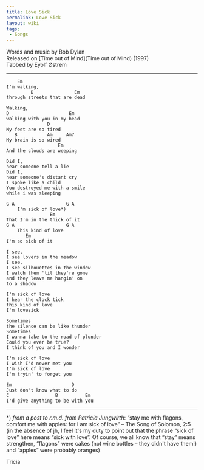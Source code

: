 ```yaml
---
title: Love Sick
permalink: Love Sick
layout: wiki
tags:
 - Songs
---
```


Words and music by Bob Dylan  
Released on [Time out of Mind](Time out of Mind) (1997)  
Tabbed by Eyolf Østrem

* * * * *

        Em
    I'm walking,
             D               Em
    through streets that are dead

    Walking,
    D                      Em
    walking with you in my head
                   D
    My feet are so tired
       B           Am     Am7
    My brain is so wired
                       Em
    And the clouds are weeping

    Did I,
    hear someone tell a lie
    Did I,
    hear someone's distant cry
    I spoke like a child
    You destroyed me with a smile
    while i was sleeping

    G A                   G A
        I'm sick of love*)
                    Em
    That I'm in the thick of it
    G A                   G A
        This kind of love
           Em
    I'm so sick of it

    I see,
    I see lovers in the meadow
    I see,
    I see silhouettes in the window
    I watch them 'til they're gone
    and they leave me hangin' on
    to a shadow

    I'm sick of love
    I hear the clock tick
    this kind of love
    I'm lovesick

    Sometimes
    the silence can be like thunder
    Sometimes
    I wanna take to the road of plunder
    Could you ever be true?
    I think of you and I wonder

    I'm sick of love
    I wish I'd never met you
    I'm sick of love
    I'm tryin' to forget you

    Em                      D
    Just don't know what to do
    C                 B          Em
    I'd give anything to be with you

* * * * *

\*) *from a post to r.m.d. from Patricia Jungwirth*: “stay me with
flagons, comfort me with apples: for I am sick of love” – The Song of
Solomon, 2:5 (in the absence of jh, I feel it's my duty to point out
that the phrase “sick of love” here means “sick with love”. Of course,
we all know that “stay” means strengthen, “flagons” were cakes (not wine
bottles – they didn't have them!) and “apples” were probably oranges)

Tricia
